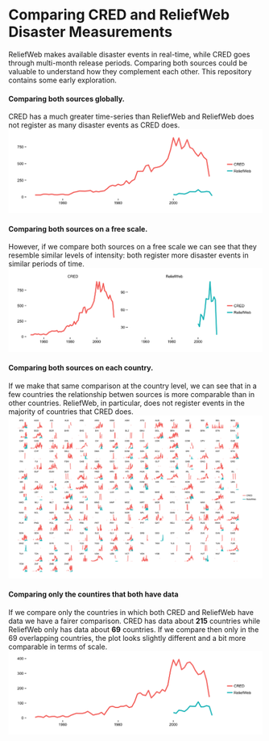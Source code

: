 Comparing CRED and ReliefWeb Disaster Measurements
==================================================

ReliefWeb makes available disaster events in real-time, while CRED goes through multi-month release periods. Comparing both sources could be valuable to understand how they complement each other. This repository contains some early exploration.

#### Comparing both sources globally.
CRED has a much greater time-series than ReliefWeb and ReliefWeb does not register as many disaster events as CRED does.
![Comparing both sources globally.](plot/world_spark_plot.png)

#### Comparing both sources on a free scale.
However, if we compare both sources on a free scale we can see that they resemble similar levels of intensity: both register more disaster events in similar periods of time.
![Comparing both sources on a free scale.](plot/world_spark_plot_scale.png)

#### Comparing both sources on each country.
If we make that same comparison at the country level, we can see that in a few countries the relationship betwen sources is more comparable than in other countries. ReliefWeb, in particular, does not register events in the majority of countries that CRED does.
![Comparing both sources on each country.](plot/spark_plot.png)

#### Comparing only the countires that both have data
If we compare only the countries in which both CRED and ReliefWeb have data we have a fairer comparison. CRED has data about **215** countries while ReliefWeb only has data about **69** countries. If we compare then only in the 69 overlapping countries, the plot looks slightly different and a bit more comparable in terms of scale.
![Comparing both sources globally, only in the overlapping countries.](plot/world_spark_plot_s.png)
